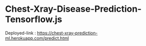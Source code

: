 # Chest-Xray-Disease-Prediction-Tensorflow.js

Deployed-link :   https://chest-xray-prediction-ml.herokuapp.com/predict.html
